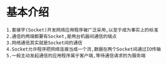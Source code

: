 # 基本介绍
    1.套接字(Socket)开发网络应用程序被广泛采用,以至于成为事实上的标准
    2.通信的两端都要有Socket,是两台机器间通信的端点
    3.网络通信其实就是Socket间的通信
    4.Socket允许程序把网络连接当成一个流,数据在两个Socket间通过IO传输
    5.一般主动发起通信的应用程序属于客户端,等待通信请求的为服务端
